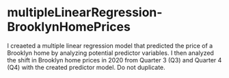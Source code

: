# multipleLinearRegression-BrooklynHomePrices
I creaeted a multiple linear regression model that predicted the price of a Brooklyn home by analyzing potential predictor variables. I then analyzed the shift in Brooklyn home prices in 2020 from Quarter 3 (Q3) and Quarter 4 (Q4) with the created predictor model. Do not duplicate.
